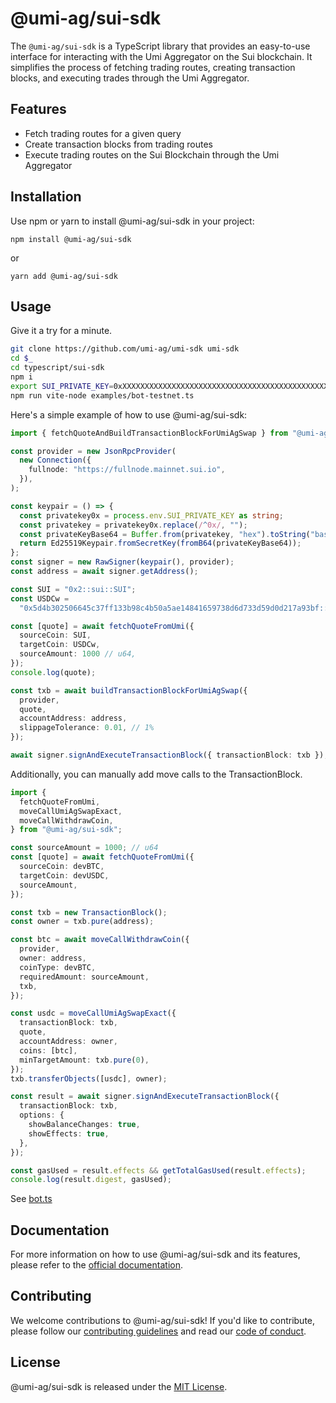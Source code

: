 # @umi-ag/sui-sdk

The `@umi-ag/sui-sdk` is a TypeScript library that provides an easy-to-use
interface for interacting with the Umi Aggregator on the Sui blockchain. It
simplifies the process of fetching trading routes, creating transaction blocks,
and executing trades through the Umi Aggregator.

## Features

- Fetch trading routes for a given query
- Create transaction blocks from trading routes
- Execute trading routes on the Sui Blockchain through the Umi Aggregator

## Installation

Use npm or yarn to install @umi-ag/sui-sdk in your project:

```
npm install @umi-ag/sui-sdk
```

or

```
yarn add @umi-ag/sui-sdk
```

## Usage

Give it a try for a minute.

```sh
git clone https://github.com/umi-ag/umi-sdk umi-sdk
cd $_
cd typescript/sui-sdk
npm i
export SUI_PRIVATE_KEY=0xXXXXXXXXXXXXXXXXXXXXXXXXXXXXXXXXXXXXXXXXXXXXXXXXXXXXXXXXXXXXXXXX
npm run vite-node examples/bot-testnet.ts
```

Here's a simple example of how to use @umi-ag/sui-sdk:

```typescript
import { fetchQuoteAndBuildTransactionBlockForUmiAgSwap } from "@umi-ag/sui-sdk";

const provider = new JsonRpcProvider(
  new Connection({
    fullnode: "https://fullnode.mainnet.sui.io",
  }),
);

const keypair = () => {
  const privatekey0x = process.env.SUI_PRIVATE_KEY as string;
  const privatekey = privatekey0x.replace(/^0x/, "");
  const privateKeyBase64 = Buffer.from(privatekey, "hex").toString("base64");
  return Ed25519Keypair.fromSecretKey(fromB64(privateKeyBase64));
};
const signer = new RawSigner(keypair(), provider);
const address = await signer.getAddress();

const SUI = "0x2::sui::SUI";
const USDCw =
  "0x5d4b302506645c37ff133b98c4b50a5ae14841659738d6d733d59d0d217a93bf::coin::COIN";

const [quote] = await fetchQuoteFromUmi({
  sourceCoin: SUI,
  targetCoin: USDCw,
  sourceAmount: 1000 // u64,
});
console.log(quote);

const txb = await buildTransactionBlockForUmiAgSwap({
  provider,
  quote,
  accountAddress: address,
  slippageTolerance: 0.01, // 1%
});

await signer.signAndExecuteTransactionBlock({ transactionBlock: txb });
```

Additionally, you can manually add move calls to the TransactionBlock.

```typescript
import {
  fetchQuoteFromUmi,
  moveCallUmiAgSwapExact,
  moveCallWithdrawCoin,
} from "@umi-ag/sui-sdk";

const sourceAmount = 1000; // u64
const [quote] = await fetchQuoteFromUmi({
  sourceCoin: devBTC,
  targetCoin: devUSDC,
  sourceAmount,
});

const txb = new TransactionBlock();
const owner = txb.pure(address);

const btc = await moveCallWithdrawCoin({
  provider,
  owner: address,
  coinType: devBTC,
  requiredAmount: sourceAmount,
  txb,
});

const usdc = moveCallUmiAgSwapExact({
  transactionBlock: txb,
  quote,
  accountAddress: owner,
  coins: [btc],
  minTargetAmount: txb.pure(0),
});
txb.transferObjects([usdc], owner);

const result = await signer.signAndExecuteTransactionBlock({
  transactionBlock: txb,
  options: {
    showBalanceChanges: true,
    showEffects: true,
  },
});

const gasUsed = result.effects && getTotalGasUsed(result.effects);
console.log(result.digest, gasUsed);
```

See
[bot.ts](https://github.com/umi-ag/umi-sdk/typescript/sui-sdk/scripts/bot.ts)

## Documentation

For more information on how to use @umi-ag/sui-sdk and its features, please
refer to the [official documentation](https://docs.umi.ag).

## Contributing

We welcome contributions to @umi-ag/sui-sdk! If you'd like to contribute, please
follow our
[contributing guidelines](https://sui-sdk-ts.example.com/contributing) and read
our [code of conduct](https://sui-sdk-ts.example.com/code-of-conduct).

## License

@umi-ag/sui-sdk is released under the [MIT License](LICENSE).

